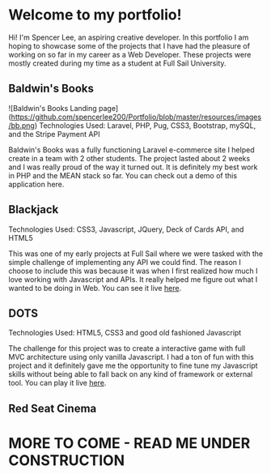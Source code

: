 # Welcome to my portfolio!
  Hi! I'm Spencer Lee, an aspiring creative developer.
  In this portfolio I am hoping to showcase some of the projects that I have had the pleasure of working on so far in my career as a Web Developer. These projects were mostly created during my time as a student at Full Sail University.

## Baldwin's Books
  ![Baldwin's Books Landing page]
  (https://github.com/spencerlee200/Portfolio/blob/master/resources/images/bb.png)
  Technologies Used: Laravel, PHP, Pug, CSS3, Bootstrap,
  mySQL, and the Stripe Payment API

  Baldwin's Books was a fully functioning Laravel e-commerce site I helped create in a team with 2 other students. The project lasted about 2 weeks and I was really proud of the way it turned out. It is definitely my best work in PHP and the MEAN stack so far. You can check out a demo of this application here.

## Blackjack
  Technologies Used: CSS3, Javascript, JQuery, Deck of Cards API, and HTML5

  This was one of my early projects at Full Sail where we were tasked with the simple challenge of implementing any API we could find. The reason I choose to include this was because it was when I first realized how much I love working with Javascript and APIs. It really helped me figure out what I wanted to be doing in Web. You can see it live [here](https://spencerlee200.github.io/Portfolio/blackjack/).

## DOTS
  Technologies Used: HTML5, CSS3 and good old fashioned Javascript

  The challenge for this project was to create a interactive game with full MVC architecture using only vanilla Javascript. I had a ton of fun with this project and it definitely gave me the opportunity to fine tune my Javascript skills without being able to fall back on any kind of framework or external tool. You can play it live [here](https://spencerlee200.github.io/Portfolio/dots/).

## Red Seat Cinema

# MORE TO COME - READ ME UNDER CONSTRUCTION
